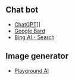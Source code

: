 ## Chat bot
- [ChatGPT](https://chat.openai.com/)]]
- [Google Bard](https://bard.google.com/)
- [Bing AI - Search](https://www.bing.com/search?form=MY0291&OCID=MY0291&q=Bing+AI&showconv=1&scdexwlcs=1&scdexwlispw=1)
## Image generator
- [Playground AI](https://playground.com/)